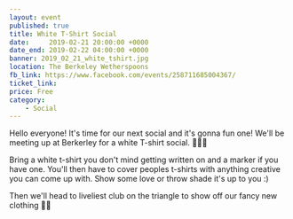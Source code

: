 ```yaml
---
layout: event
published: true
title: White T-Shirt Social
date:     2019-02-21 20:00:00 +0000
date_end: 2019-02-22 04:00:00 +0000 
banner: 2019_02_21_white_tshirt.jpg
location: The Berkeley Wetherspoons
fb_link: https://www.facebook.com/events/258711685004367/
ticket_link: 
price: Free
category:
    - Social
---
```


Hello everyone! It's time for our next social and it's gonna fun one!
We'll be meeting up at Berkerley for a white T-shirt social. 🥋🥋🎉

Bring a white t-shirt you don't mind getting written on and a marker if you have one. You'll then have to cover peoples t-shirts with anything creative you can come up with. Show some love or throw shade it's up to you :)

Then we'll head to liveliest club on the triangle to show off our fancy new clothing 💃💃
